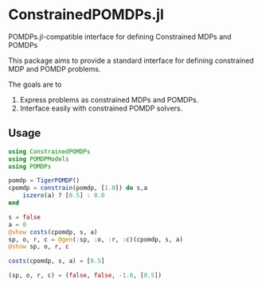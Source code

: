 # ConstrainedPOMDPs.jl
POMDPs.jl-compatible interface for defining Constrained MDPs and POMDPs

This package aims to provide a standard interface for defining constrained MDP and POMDP problems.

The goals are to

1. Express problems as constrained MDPs and POMDPs.
2. Interface easily with constrained POMDP solvers.

## Usage
```julia
using ConstrainedPOMDPs
using POMDPModels
using POMDPs

pomdp = TigerPOMDP()
cpomdp = constrain(pomdp, [1.0]) do s,a
    iszero(a) ? [0.5] : 0.0
end

s = false
a = 0
@show costs(cpomdp, s, a)
sp, o, r, c = @gen(:sp, :o, :r, :c)(cpomdp, s, a)
@show sp, o, r, c
```

```julia
costs(cpomdp, s, a) = [0.5]

(sp, o, r, c) = (false, false, -1.0, [0.5])
```

